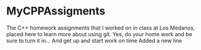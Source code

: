 MyCPPAssigments
===============

The C++ homework assignments that I worked on in class at Los Medanos, placed here to learn more about using git.
Yes, do your home work and be sure to turn it in...
And get up and start work on time
Added a new line
